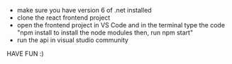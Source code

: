 - make sure you have version 6 of .net installed
- clone the react frontend project
- open the frontend project in VS Code and in the terminal type the code "npm install to install the node modules then, run npm start"
- run the api in visual studio community

HAVE FUN :)
